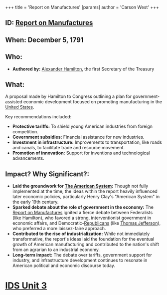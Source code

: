 +++
 title = 'Report on Manufactures'
[params]
	author = 'Carson West'
+++
## ID: [Report on Manufactures](./../report-on-manufactures/) 
## When: December 5, 1791

## Who: 
- **Authored by:** [Alexander Hamilton](./../alexander-hamilton/), the first Secretary of the Treasury

## What:
A proposal made by Hamilton to Congress outlining a plan for government-assisted economic development focused on promoting manufacturing in the [United States](./../united-states/). 

Key recommendations included:

* **Protective tariffs:**  To shield young American industries from foreign competition.
* **Government subsidies:**  Financial assistance for new industries.
* **Investment in infrastructure:**  Improvements to transportation, like roads and canals, to facilitate trade and resource movement. 
* **Promotion of innovation:**  Support for inventions and technological advancements.

## Impact? Why Significant?:

* **Laid the groundwork for [The American System](./../the-american-system/):**  Though not fully implemented at the time, the ideas within the report heavily influenced later economic policies, particularly Henry Clay's "American System" in the early 19th century.
* **Sparked debate about the role of government in the economy:** The [Report on Manufactures](./../report-on-manufactures/) ignited a fierce debate between Federalists (like Hamilton), who favored a strong, interventionist government in economic affairs, and Democratic-[Republicans](./../republicans/) (like [Thomas Jefferson](./../thomas-jefferson/)), who preferred a more laissez-faire approach.
* **Contributed to the rise of industrialization:** While not immediately transformative, the report's ideas laid the foundation for the eventual growth of American manufacturing and contributed to the nation's shift from an agrarian to an industrial economy.
* **Long-term impact:** The debate over tariffs, government support for industry, and infrastructure development continues to resonate in American political and economic discourse today. 

# [IDS Unit 3](./../ids-unit-3/)